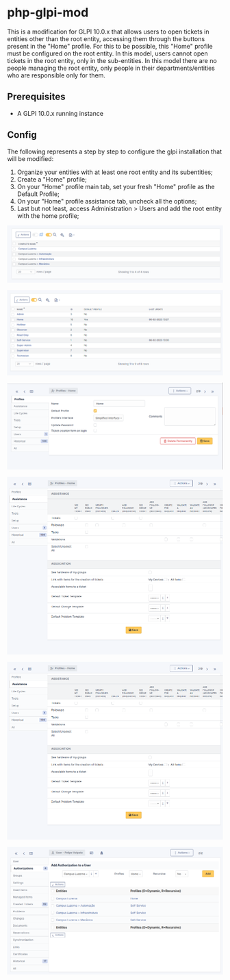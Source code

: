# php-glpi-mod

This is a modification for GLPI 10.0.x that allows users to open tickets in entities other than the root entity, accessing them through the buttons present in the "Home" profile. For this to be possible, this "Home" profile must be configured on the root entity. In this model, users cannot open tickets in the root entity, only in the sub-entities. In this model there are no people managing the root entity, only people in their departments/entities who are responsible only for them.

Prerequisites
-----------------------
  - A GLPI 10.0.x running instance

Config
-----------------------

The following represents a step by step to configure the glpi installation that will be modified:

  1) Organize your entities with at least one root entity and its subentities;
  2) Create a "Home" profile;
  3) On your "Home" profile main tab, set your fresh "Home" profile as the Default Profile;
  4) On your "Home" profile assistance tab, uncheck all the options;
  5) Last but not least, access Administration > Users and add the root entity with the home profile;
  
<p align="center">
  <img src="img/entities.png" alt="GLPI entities example">
</p>

<p align="center">
  <img src="img/profiles.png" alt="GLPI profiles example">
</p>

<p align="center">
  <img src="img/profile-home-profiles.png" alt="GLPI home profile config">
</p>

<p align="center">
  <img src="img/profile-home-assistance.png" alt="GLPI home profile assistance config">
</p>

<p align="center">
  <img src="img/profile-home-assistance.png" alt="GLPI home profile assistance config">
</p>

<p align="center">
  <img src="img/admin-user-authorization.png" alt="GLPI user auth">
</p>
